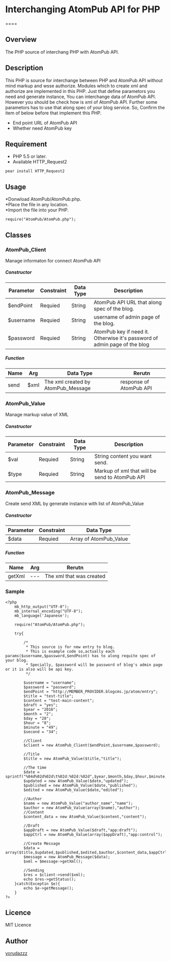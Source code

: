 # Interchanging AtomPub API for PHP
====

## Overview
The PHP source of interchang PHP with AtomPub API.

## Description
This PHP  is source for interchange between PHP and AtomPub API without mind markup and wsse authorize.
Modules which to create xml and authorize are implemented in this PHP.
Just that define parametors you need and generate instance,
You can interchange data of AtomPub API.
However you should be check how is xml of AtomPub API.
Further some parametors has to use that along spec of your blog service.
So, Confirm the item of below before that implement this PHP.

* End point URL of AtomPub API
* Whether need AtomPub key

## Requirement
* PHP 5.5 or later.
* Available HTTP_Request2
```
pear install HTTP_Request2
```

## Usage
*Donwload AtomPub/AtomPub.php.  
*Place the file in any location.  
*Import the file into your PHP.  
```
require("AtomPub/AtomPub.php");
```

## Classes
### AtomPub_Client
Manage informaton for connect AtomPub API
##### Constructor
| Parametor | Constraint | Data Type | Description | 
|---|---|---|---|
| $endPoint | Requied | String | AtomPub API URL that along spec of the blog. | 
| $username | Requied | String | username of admin page of the blog. | 
| $password | Requied | String | AtomPub key if need it. Otherwise it's password of admin page of the blog | 
##### Function
| Name | Arg | Data Type| Rerutn |
|---|---|---|---|
| send | $xml | The xml created by AtomPub_Message | response of AtomPub API |


### AtomPub_Value
Manage markup value of XML
##### Constructor
| Parametor | Constraint | Data Type | Description | 
|---|---|---|---|
| $val | Requied | String | String content you want send. | 
| $type | Requied | String | Markup of xml that will be send to AtomPub API | 

### AtomPub_Message
Create send XML by generate instance with list of AtomPub_Value
##### Constructor
| Parametor | Constraint | Data Type |
|---|---|---|
| $data | Requied | Array of AtomPub_Value |
##### Function
| Name | Arg | Rerutn |
|---|---|---|
| getXml | --- | The xml that was created |


### Sample
```
<?php
	mb_http_output("UTF-8");
	mb_internal_encoding("UTF-8");
	mb_language('Japanese');

	require("AtomPub/AtomPub.php");

	try{

		/*
		 * This source is for new entry to blog.
		 * This is example code so,actually each params($username,$password,$endPoint) has to along requite spec of your blog.
		 * Specially, $password will be password of blog's admin page or it is also will be api key.
		 */

		$username = "username";
		$password = "password";
		$endPoint = "http://MEMBER_PROVIDER.blogcms.jp/atom/entry";
		$title = "test-title";
		$content = "test-main-content";
		$draft = "yes";
		$year = "2016";
		$month = "2";
		$day = "28";
		$hour = "8";
		$minute = "49";
		$second = "34";
		
		//Client
		$client = new AtomPub_Client($endPoint,$username,$password);

		//Title
		$title = new AtomPub_Value($title,"title");

		//The time
		$date = sprintf("%04d%02d%02d\t%02d:%02d:%02d",$year,$month,$day,$hour,$minute,$second);
		$updated = new AtomPub_Value($date,"updated");
		$published = new AtomPub_Value($date,"published");
		$edited = new AtomPub_Value($date,"edited");

		//Author
		$name = new AtomPub_Value("author_name","name");
		$author = new AtomPub_Value(array($name),"author");
		//Content
		$content_data = new AtomPub_Value($content,"content");

		//Draft
		$appDraft = new AtomPub_Value($draft,"app:draft");
		$appCtrl = new AtomPub_Value(array($appDraft),"app:control");

		//Create Message
		$data = array($title,$updated,$published,$edited,$author,$content_data,$appCtrl);
		$message = new AtomPub_Message($data);
		$xml = $message->getXml();

		//Sending
		$res = $client->send($xml);
		echo $res->getStatus();
	}catch(Exceptin $e){
		echo $e->getMessage();
	}
?>
```

## Licence

MIT Licence

## Author

[yorudazzz](https://github.com/yorudazzz)